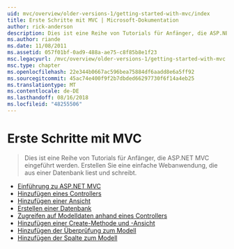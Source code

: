 ```yaml
---
uid: mvc/overview/older-versions-1/getting-started-with-mvc/index
title: Erste Schritte mit MVC | Microsoft-Dokumentation
author: rick-anderson
description: Dies ist eine Reihe von Tutorials für Anfänger, die ASP.NET MVC eingeführt werden. Erstellen Sie eine einfache Webanwendung, die aus einer Datenbank liest und schreibt.
ms.author: riande
ms.date: 11/08/2011
ms.assetid: 057f01bf-0ad9-488a-ae75-c8f85b8e1f23
msc.legacyurl: /mvc/overview/older-versions-1/getting-started-with-mvc
msc.type: chapter
ms.openlocfilehash: 22e344b0667ac596bea75884df6aadd8e6a5ff92
ms.sourcegitcommit: 45ac74e400f9f2b7dbded66297730f6f14a4eb25
ms.translationtype: MT
ms.contentlocale: de-DE
ms.lasthandoff: 08/16/2018
ms.locfileid: "48255506"
---
```

<a name="getting-started-with-mvc"></a>Erste Schritte mit MVC
====================
> Dies ist eine Reihe von Tutorials für Anfänger, die ASP.NET MVC eingeführt werden. Erstellen Sie eine einfache Webanwendung, die aus einer Datenbank liest und schreibt.


- [Einführung zu ASP.NET MVC](getting-started-with-mvc-part1.md)
- [Hinzufügen eines Controllers](getting-started-with-mvc-part2.md)
- [Hinzufügen einer Ansicht](getting-started-with-mvc-part3.md)
- [Erstellen einer Datenbank](getting-started-with-mvc-part4.md)
- [Zugreifen auf Modelldaten anhand eines Controllers](getting-started-with-mvc-part5.md)
- [Hinzufügen einer Create-Methode und -Ansicht](getting-started-with-mvc-part6.md)
- [Hinzufügen der Überprüfung zum Modell](getting-started-with-mvc-part7.md)
- [Hinzufügen der Spalte zum Modell](getting-started-with-mvc-part8.md)
